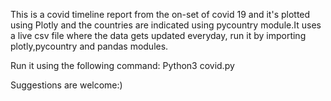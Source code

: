 This is a covid timeline report from the on-set of covid 19 and it's plotted using Plotly and the countries are indicated using pycountry module.It uses a live csv file where the data gets updated everyday, run it by importing plotly,pycountry and pandas modules.

Run it using the following command:
Python3 covid.py


Suggestions are welcome:)
